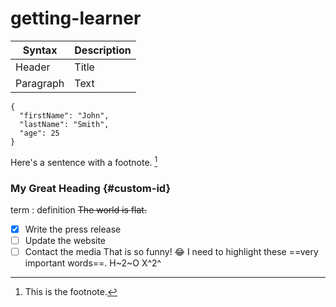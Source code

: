 # getting-learner
| Syntax | Description |
| ----------- | ----------- |
| Header | Title |
| Paragraph | Text | 
```
{
  "firstName": "John",
  "lastName": "Smith",
  "age": 25
}
``` 
Here's a sentence with a footnote. [^1]

[^1]: This is the footnote. 
### My Great Heading {#custom-id}
term
: definition
~~The world is flat.~~
- [x] Write the press release
- [ ] Update the website
- [ ] Contact the media
That is so funny! :joy: 
I need to highlight these ==very important words==. 
H~2~O 
X^2^

